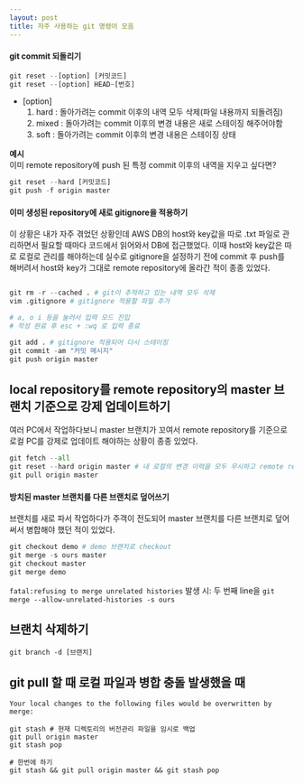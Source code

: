 ```yaml
---
layout: post
title: 자주 사용하는 git 명령어 모음
---
```

#### git commit 되돌리기

```python
git reset --[option] [커밋코드]
git reset --[option] HEAD~[번호]
```

* [option]
  1. hard : 돌아가려는 commit 이후의 내역 모두 삭제(파일 내용까지 되돌려짐)
  2. mixed : 돌아가려는 commit 이후의 변경 내용은 새로 스테이징 해주어야함
  3. soft : 돌아가려는 commit 이후의 변경 내용은 스테이징 상태

**예시**  
이미 remote repository에 push 된 특정 commit 이후의 내역을 지우고 싶다면?
```python
git reset --hard [커밋코드]
git push -f origin master
```


#### 이미 생성된 repository에 새로 gitignore을 적용하기

이 상황은 내가 자주 겪었던 상황인데 AWS DB의 host와 key값을 따로 .txt 파일로 관리하면서 필요할 때마다 코드에서 읽어와서 DB에 접근했었다. 이때 host와 key값은 따로 로컬로 관리를 해야하는데 실수로 gitignore을 설정하기 전에 commit 후 push를 해버려서 host와 key가 그대로 remote repository에 올라간 적이 종종 있었다.

```python

git rm -r --cached . # git이 추적하고 있는 내역 모두 삭제
vim .gitignore # gitignore 적용할 파일 추가

# a, o i 등을 눌러서 입력 모드 진입
# 작성 완료 후 esc + :wq 로 입력 종료

git add . # gitignore 적용되어 다시 스테이징
git commit -am "커밋 메시지"
git push origin master
```


## local repository를 remote repository의 master 브랜치 기준으로 강제 업데이트하기

여러 PC에서 작업하다보니 master 브랜치가 꼬여서 remote repository를 기준으로 로컬 PC를 강제로 업데이트 해야하는 상황이 종종 있었다.

```python
git fetch --all
git reset --hard origin master # 내 로컬의 변경 이력을 모두 무시하고 remote repository에 master 브랜치를 가리키도록 함
git pull origin master
```

#### 방치된 master 브랜치를 다른 브랜치로 덮어쓰기

브랜치를 새로 파서 작업하다가 주객이 전도되어 master 브랜치를 다른 브랜치로 덮어써서 병합해야 했던 적이 있었다.
```python
git checkout demo # demo 브랜치로 checkout
git merge -s ours master
git checkout master
git merge demo
```

```fatal:refusing to merge unrelated histories``` 발생 시: 두 번째 line을
```git merge --allow-unrelated-histories -s ours```

## 브랜치 삭제하기
```git branch -d [브랜치]```

## git pull 할 때 로컬 파일과 병합 충돌 발생했을 때
```Your local changes to the following files would be overwritten by merge:```

```
git stash # 현재 디렉토리의 버전관리 파일을 임시로 백업
git pull origin master
git stash pop

# 한번에 하기
git stash && git pull origin master && git stash pop
```
